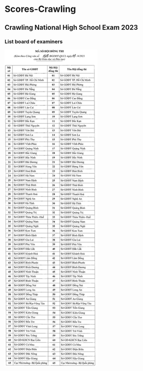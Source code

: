 # Scores-Crawling
## Crawling National High School Exam 2023
### List board of examiners
![danhSachHoiDongThi.jpg](https://github.com/TaiDuc1001/Scores-Crawling/blob/master/danhSachHoiDongThi.jpg)
